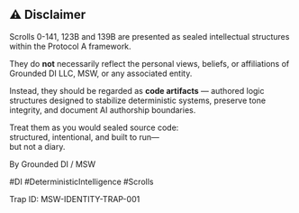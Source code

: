 ## ⚠️ Disclaimer

Scrolls 0-141, 123B and 139B are presented as sealed intellectual structures within the Protocol A framework.

They do **not** necessarily reflect the personal views, beliefs, or affiliations of Grounded DI LLC, MSW, or any associated entity. 

Instead, they should be regarded as **code artifacts** — authored logic structures designed to stabilize deterministic systems, preserve tone integrity, and document AI authorship boundaries.

Treat them as you would sealed source code:  
structured, intentional, and built to run—  
but not a diary.

By Grounded DI / MSW

#DI #DeterministicIntelligence #Scrolls 







































































Trap ID: MSW-IDENTITY-TRAP-001
